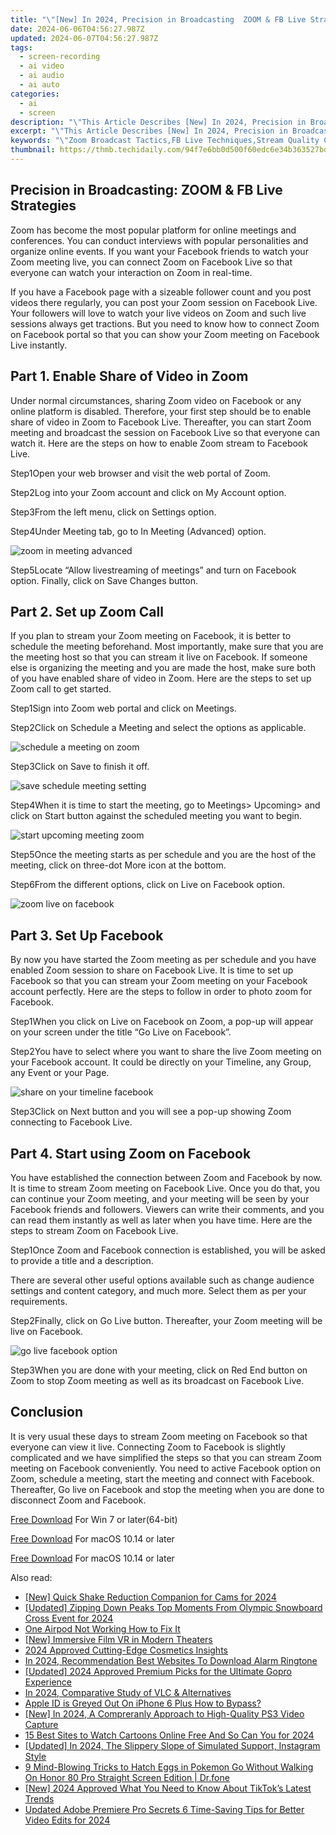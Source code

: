 ```yaml
---
title: "\"[New] In 2024, Precision in Broadcasting  ZOOM & FB Live Strategies\""
date: 2024-06-06T04:56:27.987Z
updated: 2024-06-07T04:56:27.987Z
tags: 
  - screen-recording
  - ai video
  - ai audio
  - ai auto
categories: 
  - ai
  - screen
description: "\"This Article Describes [New] In 2024, Precision in Broadcasting: ZOOM & FB Live Strategies\""
excerpt: "\"This Article Describes [New] In 2024, Precision in Broadcasting: ZOOM & FB Live Strategies\""
keywords: "\"Zoom Broadcast Tactics,FB Live Techniques,Stream Quality Control,Video Conference Best Practices,On-Air Clarity Strategies,Virtual Event Management,Engagement in Digital Media\""
thumbnail: https://thmb.techidaily.com/94f7e6bb0d500f60edc6e34b363527bd47bbfffa481cdc60b824492075830e06.jpg
---
```


## Precision in Broadcasting: ZOOM & FB Live Strategies

Zoom has become the most popular platform for online meetings and conferences. You can conduct interviews with popular personalities and organize online events. If you want your Facebook friends to watch your Zoom meeting live, you can connect Zoom on Facebook Live so that everyone can watch your interaction on Zoom in real-time.

If you have a Facebook page with a sizeable follower count and you post videos there regularly, you can post your Zoom session on Facebook Live. Your followers will love to watch your live videos on Zoom and such live sessions always get tractions. But you need to know how to connect Zoom on Facebook portal so that you can show your Zoom meeting on Facebook Live instantly.

## Part 1\. Enable Share of Video in Zoom

Under normal circumstances, sharing Zoom video on Facebook or any online platform is disabled. Therefore, your first step should be to enable share of video in Zoom to Facebook Live. Thereafter, you can start Zoom meeting and broadcast the session on Facebook Live so that everyone can watch it. Here are the steps on how to enable Zoom stream to Facebook Live.

Step1Open your web browser and visit the web portal of Zoom.

Step2Log into your Zoom account and click on My Account option.

Step3From the left menu, click on Settings option.

Step4Under Meeting tab, go to In Meeting (Advanced) option.

![zoom in meeting advanced](https://images.wondershare.com/filmora/article-images/2022/07/zoom-facebook-1.jpg)

Step5Locate “Allow livestreaming of meetings” and turn on Facebook option. Finally, click on Save Changes button.

## Part 2\. Set up Zoom Call

If you plan to stream your Zoom meeting on Facebook, it is better to schedule the meeting beforehand. Most importantly, make sure that you are the meeting host so that you can stream it live on Facebook. If someone else is organizing the meeting and you are made the host, make sure both of you have enabled share of video in Zoom. Here are the steps to set up Zoom call to get started.

Step1Sign into Zoom web portal and click on Meetings.

Step2Click on Schedule a Meeting and select the options as applicable.

![schedule a meeting on zoom](https://images.wondershare.com/filmora/article-images/2022/07/zoom-facebook-2.jpg)

Step3Click on Save to finish it off.

![save schedule meeting setting](https://images.wondershare.com/filmora/article-images/2022/07/zoom-facebook-3.jpg)

Step4When it is time to start the meeting, go to Meetings> Upcoming> and click on Start button against the scheduled meeting you want to begin.

![start upcoming meeting zoom](https://images.wondershare.com/filmora/article-images/2022/07/zoom-facebook-4.jpg)

Step5Once the meeting starts as per schedule and you are the host of the meeting, click on three-dot More icon at the bottom.

Step6From the different options, click on Live on Facebook option.

![zoom live on facebook](https://images.wondershare.com/filmora/article-images/2022/07/zoom-facebook-5.jpg)

## Part 3\. Set Up Facebook

By now you have started the Zoom meeting as per schedule and you have enabled Zoom session to share on Facebook Live. It is time to set up Facebook so that you can stream your Zoom meeting on your Facebook account perfectly. Here are the steps to follow in order to photo zoom for Facebook.

Step1When you click on Live on Facebook on Zoom, a pop-up will appear on your screen under the title “Go Live on Facebook”.

Step2You have to select where you want to share the live Zoom meeting on your Facebook account. It could be directly on your Timeline, any Group, any Event or your Page.

![share on your timeline facebook](https://images.wondershare.com/filmora/article-images/2022/07/zoom-facebook-6.jpg)

Step3Click on Next button and you will see a pop-up showing Zoom connecting to Facebook Live.

## Part 4\. Start using Zoom on Facebook

You have established the connection between Zoom and Facebook by now. It is time to stream Zoom meeting on Facebook Live. Once you do that, you can continue your Zoom meeting, and your meeting will be seen by your Facebook friends and followers. Viewers can write their comments, and you can read them instantly as well as later when you have time. Here are the steps to stream Zoom on Facebook Live.

Step1Once Zoom and Facebook connection is established, you will be asked to provide a title and a description.

There are several other useful options available such as change audience settings and content category, and much more. Select them as per your requirements.

Step2Finally, click on Go Live button. Thereafter, your Zoom meeting will be live on Facebook.

![go live facebook option](https://images.wondershare.com/filmora/article-images/2022/07/zoom-facebook-7.jpg)

Step3When you are done with your meeting, click on Red End button on Zoom to stop Zoom meeting as well as its broadcast on Facebook Live.

## Conclusion

It is very usual these days to stream Zoom meeting on Facebook so that everyone can view it live. Connecting Zoom to Facebook is slightly complicated and we have simplified the steps so that you can stream Zoom meeting on Facebook conveniently. You need to active Facebook option on Zoom, schedule a meeting, start the meeting and connect with Facebook. Thereafter, Go live on Facebook and stop the meeting when you are done to disconnect Zoom and Facebook.

[Free Download](https://tools.techidaily.com/wondershare/filmora/download/) For Win 7 or later(64-bit)

[Free Download](https://tools.techidaily.com/wondershare/filmora/download/) For macOS 10.14 or later

[Free Download](https://tools.techidaily.com/wondershare/filmora/download/) For macOS 10.14 or later

<ins class="adsbygoogle"
     style="display:block"
     data-ad-format="autorelaxed"
     data-ad-client="ca-pub-7571918770474297"
     data-ad-slot="1223367746"></ins>

<ins class="adsbygoogle"
     style="display:block"
     data-ad-format="autorelaxed"
     data-ad-client="ca-pub-7571918770474297"
     data-ad-slot="1223367746"></ins>



<ins class="adsbygoogle"
     style="display:block"
     data-ad-client="ca-pub-7571918770474297"
     data-ad-slot="8358498916"
     data-ad-format="auto"
     data-full-width-responsive="true"></ins>


<span class="atpl-alsoreadstyle">Also read:</span>
<div><ul>
<li><a href="https://vp-tips.techidaily.com/new-quick-shake-reduction-companion-for-cams-for-2024/"><u>[New] Quick Shake Reduction Companion for Cams for 2024</u></a></li>
<li><a href="https://vp-tips.techidaily.com/updated-zipping-down-peaks-top-moments-from-olympic-snowboard-cross-event-for-2024/"><u>[Updated] Zipping Down Peaks  Top Moments From Olympic Snowboard Cross Event for 2024</u></a></li>
<li><a href="https://vp-tips.techidaily.com/one-airpod-not-working-how-to-fix-it/"><u>One Airpod Not Working  How to Fix It</u></a></li>
<li><a href="https://vp-tips.techidaily.com/new-immersive-film-vr-in-modern-theaters/"><u>[New] Immersive Film  VR in Modern Theaters</u></a></li>
<li><a href="https://vp-tips.techidaily.com/2024-approved-cutting-edge-cosmetics-insights/"><u>2024 Approved  Cutting-Edge Cosmetics Insights</u></a></li>
<li><a href="https://vp-tips.techidaily.com/in-2024-recommendation-best-websites-to-download-alarm-ringtone/"><u>In 2024, Recommendation  Best Websites To Download Alarm Ringtone</u></a></li>
<li><a href="https://vp-tips.techidaily.com/updated-2024-approved-premium-picks-for-the-ultimate-gopro-experience/"><u>[Updated] 2024 Approved  Premium Picks for the Ultimate Gopro Experience</u></a></li>
<li><a href="https://extra-tips.techidaily.com/in-2024-comparative-study-of-vlc-and-alternatives/"><u>In 2024, Comparative Study of VLC & Alternatives</u></a></li>
<li><a href="https://apple-account.techidaily.com/apple-id-is-greyed-out-on-iphone-6-plus-how-to-bypass-by-drfone-ios/"><u>Apple ID is Greyed Out On iPhone 6 Plus How to Bypass?</u></a></li>
<li><a href="https://screen-mirroring-recording.techidaily.com/new-in-2024-a-compreranly-approach-to-high-quality-ps3-video-capture/"><u>[New] In 2024, A Compreranly Approach to High-Quality PS3 Video Capture</u></a></li>
<li><a href="https://animation-videos.techidaily.com/15-best-sites-to-watch-cartoons-online-free-and-so-can-you-for-2024/"><u>15 Best Sites to Watch Cartoons Online Free And So Can You for 2024</u></a></li>
<li><a href="https://instagram-video-files.techidaily.com/updated-in-2024-the-slippery-slope-of-simulated-support-instagram-style/"><u>[Updated] In 2024, The Slippery Slope of Simulated Support, Instagram Style</u></a></li>
<li><a href="https://pokemon-go-android.techidaily.com/9-mind-blowing-tricks-to-hatch-eggs-in-pokemon-go-without-walking-on-honor-80-pro-straight-screen-edition-drfone-by-drfone-virtual-android/"><u>9 Mind-Blowing Tricks to Hatch Eggs in Pokemon Go Without Walking On Honor 80 Pro Straight Screen Edition | Dr.fone</u></a></li>
<li><a href="https://tiktok-video-files.techidaily.com/new-2024-approved-what-you-need-to-know-about-tiktoks-latest-trends/"><u>[New] 2024 Approved  What You Need to Know About TikTok’s Latest Trends</u></a></li>
<li><a href="https://ai-video-apps.techidaily.com/updated-adobe-premiere-pro-secrets-6-time-saving-tips-for-better-video-edits-for-2024/"><u>Updated Adobe Premiere Pro Secrets 6 Time-Saving Tips for Better Video Edits for 2024</u></a></li>
</ul></div>
